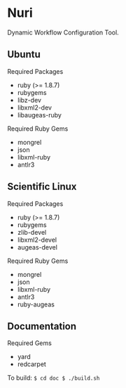 Nuri
====

Dynamic Workflow Configuration Tool.


Ubuntu
------
Required Packages
- ruby (>= 1.8.7)
- rubygems
- libz-dev
- libxml2-dev
- libaugeas-ruby

Required Ruby Gems
- mongrel
- json
- libxml-ruby
- antlr3

Scientific Linux
----------------
Required Packages
- ruby (>= 1.8.7)
- rubygems
- zlib-devel
- libxml2-devel
- augeas-devel

Required Ruby Gems
- mongrel
- json
- libxml-ruby
- antlr3
- ruby-augeas

Documentation
-------------
Required Gems
- yard
- redcarpet

To build:
`$ cd doc
$ ./build.sh`
